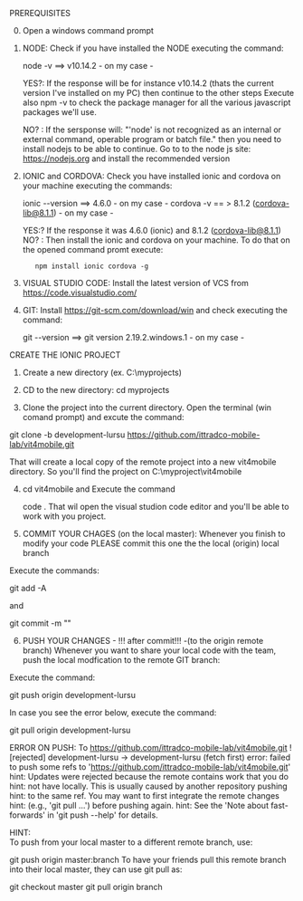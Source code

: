 PREREQUISITES

0) Open a windows command prompt
1) NODE: Check if you have installed the NODE executing the command:
   
   node -v ==> v10.14.2 - on my case -
   
   YES?: If the response will be for instance v10.14.2 (thats the current version I've installed on my PC) then continue to the other steps
         Execute also npm -v to check the package manager for all the various javascript packages we'll use.
         
   NO? : If the sersponse will: "'node' is not recognized as an internal or external command, operable program or batch file." 
   then you need to install nodejs to be able to continue. 
   Go to to the node js site: https://nodejs.org and install the recommended version

2) IONIC and CORDOVA: Check you have installed ionic and cordova on your machine executing the commands: 

    ionic --version ==> 4.6.0 - on my case -
    cordova -v      == > 8.1.2 (cordova-lib@8.1.1) - on my case -
    
    YES:? If the response it was 4.6.0 (ionic) and 8.1.2 (cordova-lib@8.1.1)
    NO? : Then install the ionic and cordova on your machine.
          To do that on the opened command promt execute: 
          
          npm install ionic cordova -g

 3) VISUAL STUDIO CODE: Install the latest version of VCS from https://code.visualstudio.com/
 
 4) GIT: Install https://git-scm.com/download/win and check executing the command: 
    
    git --version ==> git version 2.19.2.windows.1 - on my case -
    
    
CREATE THE IONIC PROJECT 

1) Create a new directory (ex. C:\myprojects)

2) CD to the new directory: cd myprojects

3) Clone the project into the current directory. Open the terminal (win comand prompt) and excute the command:

git clone -b development-lursu https://github.com/ittradco-mobile-lab/vit4mobile.git

That will create a local copy of the remote project into a new vit4mobile directory. So you'll find the project
on C:\myproject\vit4mobile

4) cd vit4mobile and Execute the command 
    
    code . 
    That wil open the visual studion code editor and you'll be able to work with you project.
    
 5) COMMIT YOUR CHAGES (on the local master): Whenever you finish to modify your code PLEASE commit this one the the local (origin) local branch
 
 Execute the commands:
 
  git add -A
 
 and 
 
  git commit -m "<Here specify a clear but brief message about your modification>"
  
  6) PUSH YOUR CHANGES - !!! after commit!!! -(to the origin remote branch) Whenever you want to share your local code with the team, push the local modfication to the remote GIT branch:
  
  Execute the command:
  
  git push origin development-lursu
  
  In case you see the error below, execute the command:
  
  git pull origin development-lursu
  
 ERROR ON PUSH:
To https://github.com/ittradco-mobile-lab/vit4mobile.git
 ! [rejected]        development-lursu -> development-lursu (fetch first)
error: failed to push some refs to 'https://github.com/ittradco-mobile-lab/vit4mobile.git'
hint: Updates were rejected because the remote contains work that you do
hint: not have locally. This is usually caused by another repository pushing
hint: to the same ref. You may want to first integrate the remote changes
hint: (e.g., 'git pull ...') before pushing again.
hint: See the 'Note about fast-forwards' in 'git push --help' for details.
  
  
  
HINT:  
To push from your local master to a different remote branch, use:

git push origin master:branch
To have your friends pull this remote branch into their local master, they can use git pull as:

git checkout master
git pull origin branch
  
  
    

